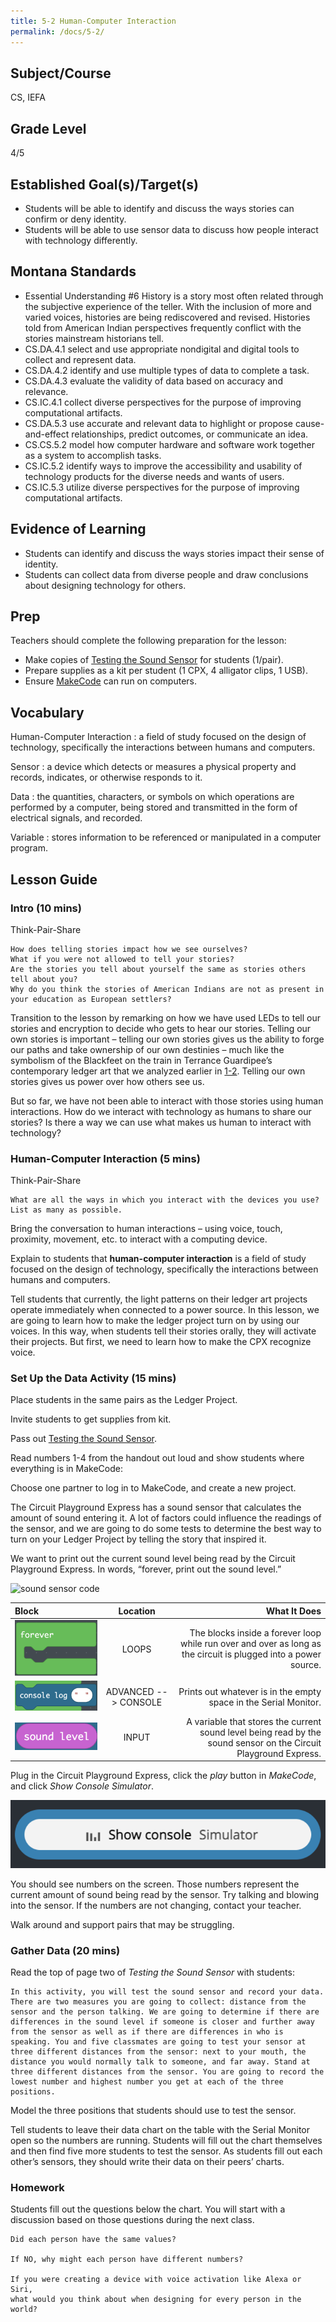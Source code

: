 ```yaml
---
title: 5-2 Human-Computer Interaction
permalink: /docs/5-2/
---
```

## Subject/Course
CS, IEFA

## Grade Level
4/5    

## Established Goal(s)/Target(s)
-	Students will be able to identify and discuss the ways stories can confirm or deny identity.
-	Students will be able to use sensor data to discuss how people interact with technology differently.

## Montana Standards
- Essential Understanding \#6 History is a story most often related through the subjective experience of the teller. With the inclusion of more and varied voices, histories are being rediscovered and revised. Histories told from American Indian perspectives frequently conflict with the stories mainstream historians tell.
- CS.DA.4.1 select and use appropriate nondigital and digital tools to collect and represent data.
- CS.DA.4.2 identify and use multiple types of data to complete a task.
- CS.DA.4.3 evaluate the validity of data based on accuracy and relevance.
- CS.IC.4.1 collect diverse perspectives for the purpose of improving computational artifacts.
- CS.DA.5.3 use accurate and relevant data to highlight or propose cause-and-effect relationships, predict outcomes, or communicate an idea.
- CS.CS.5.2 model how computer hardware and software work together as a system to accomplish tasks.
- CS.IC.5.2 identify ways to improve the accessibility and usability of technology products for the diverse needs and wants of users.
- CS.IC.5.3 utilize diverse perspectives for the purpose of improving computational artifacts.

## Evidence of Learning
- Students can identify and discuss the ways stories impact their sense of identity.
- Students can collect data from diverse people and draw conclusions about designing technology for others.

## Prep
Teachers should complete the following preparation for the lesson:

- Make copies of [Testing the Sound Sensor](../resources/5-2_sound-sensor.pdf) for students (1/pair).
- Prepare supplies as a kit per student (1 CPX, 4 alligator clips, 1 USB).
- Ensure [MakeCode](https://makecode.adafruit.com/) can run on computers.

## Vocabulary
Human-Computer Interaction
: a field of study focused on the design of technology, specifically the interactions between humans and computers.

Sensor
: a device which detects or measures a physical property and records, indicates, or otherwise responds to it.

Data
: the quantities, characters, or symbols on which operations are performed by a computer, being stored and transmitted in the form of electrical signals, and recorded.

Variable
: stores information to be referenced or manipulated in a computer program.

## Lesson Guide

### Intro (10 mins)
Think-Pair-Share
```
How does telling stories impact how we see ourselves?  
What if you were not allowed to tell your stories?  
Are the stories you tell about yourself the same as stories others tell about you?  
Why do you think the stories of American Indians are not as present in your education as European settlers?
```
Transition to the lesson by remarking on how we have used LEDs to tell our stories and encryption to decide who gets to hear our stories. Telling our own stories is important – telling our own stories gives us the ability to forge our paths and take ownership of our own destinies – much like the symbolism of the Blackfeet on the train in Terrance Guardipee’s contemporary ledger art that we analyzed earlier in [1-2](./1-2.md). Telling our own stories gives us power over how others see us.

But so far, we have not been able to interact with those stories using human interactions. How do we interact with technology as humans to share our stories? Is there a way we can use what makes us human to interact with technology?

### Human-Computer Interaction (5 mins)
Think-Pair-Share
```
What are all the ways in which you interact with the devices you use?  
List as many as possible.
```
Bring the conversation to human interactions – using voice, touch, proximity, movement, etc. to interact with a computing device.

Explain to students that **human-computer interaction** is a field of study focused on the design of technology, specifically the interactions between humans and computers.

Tell students that currently, the light patterns on their ledger art projects operate immediately when connected to a power source. In this lesson, we are going to learn how to make the ledger project turn on by using our voices. In this way, when students tell their stories orally, they will activate their projects. But first, we need to learn how to make the CPX recognize voice.

### Set Up the Data Activity (15 mins)
Place students in the same pairs as the Ledger Project.

Invite students to get supplies from kit.

Pass out [Testing the Sound Sensor](../resources/5-2_sound-sensor.pdf).

Read numbers 1-4 from the handout out loud and show students where everything is in MakeCode:

Choose one partner to log in to MakeCode, and create a new project.

The Circuit Playground Express has a sound sensor that calculates the amount of sound entering it. A lot of factors could influence the readings of the sensor, and we are going to do some tests to determine the best way to turn on your Ledger Project by telling the story that inspired it.

We want to print out the current sound level being read by the Circuit Playground Express. In words, “forever, print out the sound level.”

![sound sensor code](../resources/images/5_2-sound-sensor-code.png)

| Block | Location | What It Does |
| :---  |  :----:  |        ---:  |
| ![forever](../resources/images/5-2_forever-block.png)   | LOOPS  | The blocks inside a forever loop while run over and over as long as the circuit is plugged into a power source.  |
| ![console log](../resources/images/5-2_console-log-block.png) | ADVANCED --> CONSOLE  | Prints out whatever is in the empty space in the Serial Monitor.  |
| ![sound level](../resources/images/5-2_sound-level-block.png) | INPUT | A variable that stores the current sound level being read by the sound sensor on the Circuit Playground Express. |

Plug in the Circuit Playground Express, click the *play* button in *MakeCode*, and click *Show Console Simulator*.

![show console simulator](../resources/images/5-2_show-console-simulator.png)

You should see numbers on the screen. Those numbers represent the current amount of sound being read by the sensor. Try talking and blowing into the sensor. If the numbers are not changing, contact your teacher.

Walk around and support pairs that may be struggling.

### Gather Data (20 mins)
Read the top of page two of *Testing the Sound Sensor* with students:
```
In this activity, you will test the sound sensor and record your data. There are two measures you are going to collect: distance from the sensor and the person talking. We are going to determine if there are differences in the sound level if someone is closer and further away from the sensor as well as if there are differences in who is speaking. You and five classmates are going to test your sensor at three different distances from the sensor: next to your mouth, the distance you would normally talk to someone, and far away. Stand at three different distances from the sensor. You are going to record the lowest number and highest number you get at each of the three positions.
```
Model the three positions that students should use to test the sensor.

Tell students to leave their data chart on the table with the Serial Monitor open so the numbers are running. Students will fill out the chart themselves and then find five more students to test the sensor. As students fill out each other’s sensors, they should write their data on their peers’ charts.

### Homework
Students fill out the questions below the chart. You will start with a discussion based on those questions during the next class.
```
Did each person have the same values?  

If NO, why might each person have different numbers?  

If you were creating a device with voice activation like Alexa or Siri,
what would you think about when designing for every person in the world?

```
